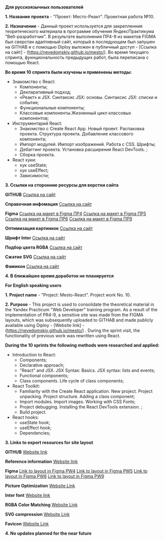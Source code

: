 **Для русскоязычных пользователей**

**1. Название проекта** - "Проект: Место-Реакт". Проектная работа №10.

**2. Назначение** - Данный проект используется для закрепленния теоритеческого материала в программе обучения ЯндексПрактикума "Веб-разработчик". В результате выполнения ПР4-9 из макетов FIGMA был сверстан адаптивный сайт, который в последующем был запушен на GITHAB и с помощью Diploy выложен в публичный доступ - [Ссылка на сайт] - (https://nevedomskiy.github.io/mesto/). Во время текущего спринта, фукнциональность предыдущих работ, была переписана с помощью React.

**Во время 10 спринта были изучены и применены методы:**
   - Знакомство с React:
      * Компоненты;
      * Декларативный подход;
      * «Реакт» и JSX. Синтаксис JSX: основы. Синтаксис JSX: списки и события;
      * Функциональные компоненты;
      * Классовые компоненты.Жизненный цикл классовых компонентов;
   - Инструментарий React:
      * Знакомство с Create React App. Новый проект. Распаковка проекта. Структура проекта. Добавление классового компонента;
      * Импорт модулей. Импорт изображений. Работа с CSS. Шрифты;
      * Дебаггинг проекта. Установка расширения React DevTools. ;
      * Сборка проекта.
   - React хуки:
      * хук useState;
      * хук useEffect;
      * Зависимости;

**3. Ссылки на сторонние ресурсы для верстки сайта**

  **GITHUB**
  [Ссылка на сайт](https://github.com/Nevedomskiy)

  **Справочная инфомация**
  [Ссылка на сайт](https://developer.mozilla.org/ru/docs/Web/CSS)

  **Figma**
  [Ссылка на макет в Figma ПР4](https://www.figma.com/file/2cn9N9jSkmxD84oJik7xL7/JavaScript.-Sprint-4?t=ybH75czb5wz4FZfl-0)
  [Ссылка на макет в Figma ПР5](https://www.figma.com/file/bjyvbKKJN2naO0ucURl2Z0/JavaScript.-Sprint-5?node-id=50160%3A347&t=TaShR0ur8yKeeiY8-0)
  [Ссылка на макет в Figma ПР6](https://www.figma.com/file/kRVLKwYG3d1HGLvh7JFWRT/JavaScript.-Sprint-6?node-id=1124%3A73&t=VhJyIu7o9N4NzeNw-0)
  [Ссылка на макет в Figma ПР9](https://www.figma.com/file/PSdQFRHoxXJFs2FH8IXViF/JavaScript.-Sprint-9?node-id=109-315&t=31I8asnDbe8w3Sv0-0)

  **Оптимизация картинкок**
  [Ссылка на сайт](https://tinypng.com/)

  **Шрифт Inter**
  [Ссылка на сайт](https://rsms.me/inter/)

  **Подбор цвета RGBA**
  [Ссылка на сайт](http://hex2rgba.devoth.com/)

  **Сжатие SVG**
  [Ссылка на сайт](https://jakearchibald.github.io/svgomg/)

  **Фамикон**
  [Ссылка на сайт](https://favicon.io/favicon-generator/)

**4. В ближайшее время доработок не планируется**


**For English speaking users**

**1. Project name** - "Project: Mesto-React". Project work No. 10.

**2. Purpose** - This project is used to consolidate the theoretical material in the Yandex Practicum "Web Developer" training program. As a result of the implementation of PR4-9, a sensitive site was made from the FIGMA layouts, which was subsequently uploaded to GITHAB and made publicly available using Diploy - [Website link] - (https://nevedomskiy.github.io/mesto/) . During the sprint visit, the functionality of previous work was rewritten using React.

**During the 10 sprints the following methods were researched and applied:**
   - Introduction to React:
      * Components;
      * Declarative approach;
      * "React" and JSX. JSX Syntax: Basics. JSX syntax: lists and events;
      * Functional components;
      * Class components. Life cycle of class components;
   - React Toolkit:
      * Familiarity with the Create React application. New project. Project unpacking. Project structure. Adding a class component;
      * Import modules. Import images. Working with CSS Fonts;
      * Project debugging. Installing the React DevTools extension. ;
      * Build project.
   - React hooks:
      * useState hook;
      * useEffect hook;
      * Dependencies;

**3. Links to export resources for site layout**

   **GITHUB**
   [Website link](https://github.com/Nevedomskiy)

   **Reference information**
   [Website link](https://developer.mozilla.org/ru/docs/Web/CSS)

   **Figma**
   [Link to layout in Figma PW4](https://www.figma.com/file/2cn9N9jSkmxD84oJik7xL7/JavaScript.-Sprint-4?t=ybH75czb5wz4FZfl-0)
   [Link to layout in Figma PW5](https://www.figma.com/file/bjyvbKKJN2naO0ucURl2Z0/JavaScript.-Sprint-5?node-id=50160%3A347&t=TaShR0ur8yKeeiY8-0)
   [Link to layout in Figma PW6](https://www.figma.com/file/kRVLKwYG3d1HGLvh7JFWRT/JavaScript.-Sprint-6?node-id=1124%3A73&t=VhJyIu7o9N4NzeNw-0)
   [Link to layout in Figma PW9](https://www.figma.com/file/PSdQFRHoxXJFs2FH8IXViF/JavaScript.-Sprint-9?node-id=109-315&t=31I8asnDbe8w3Sv0-0)

   **Picture Optimization**
   [Website Link](https://tinypng.com/)

   **Inter font**
   [Website link](https://rsms.me/inter/)

   **RGBA Color Matching**
   [Website Link](http://hex2rgba.devoth.com/)

   **SVG compression**
   [Website Link](https://jakearchibald.github.io/svgomg/)

   **Favicon**
   [Website Link](https://favicon.io/favicon-generator/)

**4. No updates planned for the near future**
